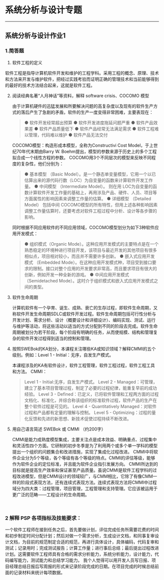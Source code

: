# 系统分析与设计专题

-------------------



## 系统分析与设计作业1



### 1.简答题

 1. 软件工程的定义

  软件工程是指导计算机软件开发和维护的工程学科。采用工程的概念、原理、技术和方法来开发与维护软件，把经过实践考验而证明正确的管理技术和当前能够得到的最好的技术方法结合起来，这就是软件工程。

 2. 阅读经典名著“人月神话”等资料，解释 software crisis、COCOMO 模型

    由于计算机硬件的迅猛发展和所要解决问题的高复杂度以及现有的软件生产方式的落后产生了急剧的矛盾，软件的生产一度变得非常困难，主要表现在：

    > ● 软件开发经常超出预算
    > ● 软件开发进度拖延问题严重
    > ● 软件产品效果差
    > ● 软件产品质量低下
    > ● 软件产品经常无法满足需求
    > ● 软件工程难以管理，代码难以维护
    > ● 软件产品无法交付

    COCOMO模型：构造形成本模型，全称为Constructivi Cost Model，于上世纪70年代末期由Barry W. Boehm提出，模型的参数来源于历史上的多个工程拟合成一个线性方程的参数。
    COCOMO用3个不同层次的模型来反映不同程度的复杂性，他们分别为：
        

    > ● 基本模型 （Basic Model）。是一个静态单变量模型，它用一个以已估算出来的源代码行数（LOC）为自变量的函数来计算软件开发工作量。
    > ● 中间模型 （Intermediate Model）。 则在用 LOC为自变量的函数计算软件开发工作量的基础上，再用涉及产品、硬件、人员、项目等方面属性的影响因素来调整工作量的估算。
    > ● 详细模型 （Detailed Model） 包括中间 COCOMO模型的所有特性，但用上述各种影响因素调整工作量估算时，还要考虑对软件工程过程中分析、设计等各步骤的影响。
    

    同时根据不同应用软件的不同应用领域，COCOMO模型划分为如下3种软件应用开发模式：

    > ● 组织模式（Organic Mode）。这种应用开发模式的主要特点是在一个熟悉稳定的环境种进行项目开发，该项目与最近开发的其他项目有很多相似点，项目相对较小，而且并不需要许多创新。
    > ● 嵌入式应用开发模式 （Embedded Mode）。在这种应用开发模式种，项目受到接口要求的限制。接口对整个应用的开发要求非常高，而且要求项目有很大的创新，例如开发一种全新的游戏。
    > ● 中间应用开发模式 （Semidetached Mode）。这时介于组织模式和嵌入式应用开发模式之间的类型。

 3. 软件生命周期

    计算机软件有一个孕育、诞生、成熟、衰亡的生存过程，即软件生命周期，又称软件开发生命周期SDLC或软件开发过程。软件生命周期包括可行性分析与开发计划、需求分析、设计（概要设计和详细设计）、编码实现、测试、运行与维护等活动，将这些活动以适当的方式分配到不同的阶段去完成。软件生命周期被划分为若干阶段，每个阶段有明确的任务，从而使规模、结构和管理复杂的软件开发过程得到适当的控制和管理。

 4. 按照SWEBok的KA划分，本课程关注哪些KA或知识领域？解释CMMI的五个级别。例如：Level 1 - Initial：无序，自发生产模式。

    本课程涉及的KA有软件设计，软件工程管理，软件工程过程，软件工程工具和方法。
        CMMI：
        

    > Level 1 - Initial:无序，自发生产模式。
    > Level 2 - Managed：可管理，建立了基本项目管理过程，制定了必要的过程纪律，能重复早前的成功经验。
    > Level 3 - Defined：已定义，已将软件管理和工程两方面的过程文档化、标准化，并综合称该组织的标准软件过程，软件产品的生产在整个软件过程是可见的。
    > Level 4 - Quantitatively Managed：对软件过程和产品都有定量的理解与控制。
    > Level 5 - Optimizing：过程的量化反馈和先进的新思想、新技术促使过程持续不断改进。




 5. 用自己语言简述 SWEBok 或 CMMI （约200字）

    CMMI是能力成熟度模型集成，主要关注点是成本效益、明确重点、过程集中和灵活性四个方面。它研制的初步冬季是为了利用两个或多个单一学科的模型提出一个组织的问题集合和改进措施，实现了集成化过程改进。
    CMMI中将软件企业分为5个等级，各个等级有各个等级的特点。CMMI的评估等级，能够作为软件企业的定位标准，并且能为软件企业指引发展方向。
    CMMI所达到的目标就是提高生产效率和保证甚至产品质量。虽说CMMI是软件工程学科的过程改进模型，但是CMMI设计的领域较广，与CMM相比，它除了有像CMM一样的阶段式表现方法，还有连续式表现方法。连续式表现方法将CMMI中过程域分为四大类：过程管理，项目管理，工程管理和支持管理。它应该被运用于更广泛的范畴——工程设计的生命周期。

    ​

### 2 解释 PSP 各项指标及技能要求：

一个软件工程师在接到任务之后，首先要做计划，评估完成任务所需要花费的时间和初步制定时间分配计划；然后对做一个需求分析，生成设计文档，和同事复审设计文档，为目前的规范制定合适的规范，再进行具体设计，具体编码，代码复审和测试；记录用时；完成测试报告；计算工作量；进行事后总结；最后提出过程改进计划。这需要软件工程师具有合格的需求分析能力，系统分析能力，设计能力，代码编写能力，测试能力和总结学习能力。
我个人觉得可以用开发人员写日报、项目经理总结日报后写周报的形式来记录阶段完成的日期。在项目完成的时候总结前面的记录材料来统计每项数据。